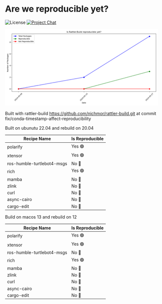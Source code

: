 
# Are we reproducible yet?

![License][license-badge]
[![Project Chat][chat-badge]][chat-url]


[license-badge]: https://img.shields.io/badge/license-BSD--3--Clause-blue?style=flat-square
[chat-badge]: https://img.shields.io/discord/1082332781146800168.svg?label=&logo=discord&logoColor=ffffff&color=7389D8&labelColor=6A7EC2&style=flat-square
[chat-url]: https://discord.gg/kKV8ZxyzY4


![Reproducibility Chart](data/chart.png)


Built with rattler-build https://github.com/nichmor/rattler-build.git at commit fix/conda-timestamp-affect-reproducibility

Built on ubunutu 22.04 and rebuild on 20.04
    

| Recipe Name | Is Reproducible |
| --- | --- |
| polarify | Yes 🟢 |
| xtensor | Yes 🟢 |
| ros-humble-turtlebot4-msgs | No 🔴 |
| rich | Yes 🟢 |
| mamba | No 🔴 |
| zlink | No 🔴 |
| curl | No 🔴 |
| async-cairo | No 🔴 |
| cargo-edit | No 🔴 |




    
Build on macos 13 and rebuild on 12

        
| Recipe Name | Is Reproducible |
| --- | --- |
| polarify | Yes 🟢 |
| xtensor | Yes 🟢 |
| ros-humble-turtlebot4-msgs | No 🔴 |
| rich | Yes 🟢 |
| mamba | No 🔴 |
| zlink | No 🔴 |
| curl | No 🔴 |
| async-cairo | No 🔴 |
| cargo-edit | No 🔴 |
